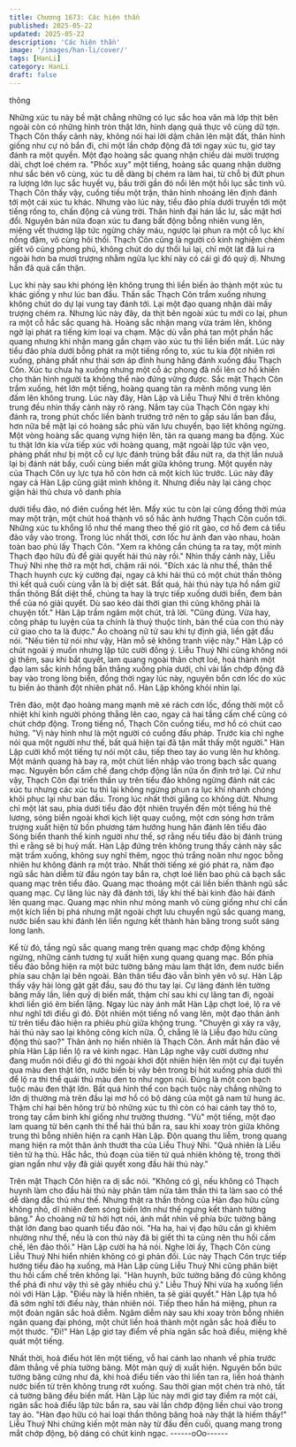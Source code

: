 ```yaml
---
title: Chương 1673: Các hiện thần
published: 2025-05-22
updated: 2025-05-22
description: 'Các hiện thần'
image: '/images/han-li/cover/'
tags: [HanLi]
category: HanLi
draft: false
---
```


thông

Những xúc tu này bề mặt chẳng những có lục sắc hoa văn mà lớp
thịt bên ngoài còn có những hình tròn thật lớn, hình dạng quả
thực vô cùng dữ tợn.
Thạch Côn thấy cảnh này, không nói hai lời dậm chân lên mặt đất,
thân hình giống như cự nỏ bắn đi, chỉ một lần chớp động đã tới
ngay xúc tu, giơ tay đánh ra một quyền.
Một đạo hoàng sắc quang nhận chiều dài mười trượng dài, chợt
loé chém ra.
"Phốc xuy" một tiếng, hoàng sắc quang nhận dường như sắc bén
vô cùng, xúc tu dễ dàng bị chém ra làm hai, từ chỗ bị đứt phun ra
lượng lớn lục sắc huyết vụ, bầu trời gần đó nổi lên một hồi lục sắc
tinh vũ.
Thạch Côn thấy vậy, cuồng tiếu một trận, thân hình nhoáng lên
định đánh tới một cái xúc tu khác.
Nhưng vào lúc này, tiểu đảo phía dưới truyền tới một tiếng rống
to, chấn động cả vùng trời. Thân hình đại hán lắc lư, sắc mặt hơi
đổi.
Nguyên bản nửa đoạn xúc tu đang bất động bỗng nhiên vung lên,
miệng vết thương lập tức ngừng chảy máu, ngược lại phun ra
một cỗ lục khí nồng đậm, vô cùng hôi thối.
Thạch Côn cũng là người có kinh nghiệm chém giết vô cùng
phong phú, không chút do dự thối lui lại, chỉ một lát đã lui ra ngoài
hơn ba mươi trượng nhằm ngừa lục khí này có cái gì đó quỷ dị.
Nhưng hắn đã quá cẩn thận.

Lục khí này sau khi phóng lên không trung thì liền biến ảo thành
một xúc tu khác giống y như lúc ban đầu. Thần sắc Thạch Côn
trầm xuống nhưng không chút do dự lại vung tay đánh tới. Lại một
đạo quang nhận dài mấy trượng chém ra. Nhưng lúc này đây, da
thịt bên ngoài xúc tu mới co lại, phun ra một cỗ hắc sắc quang hà.
Hoàng sắc nhận mang vừa trảm lên, không ngờ lại phát ra tiếng
kim loại va chạm. Mặc dù vẫn phá tan một phần hắc quang nhưng
khi nhận mang gần chạm vào xúc tu thì liền biến mất.
Lúc này tiểu đảo phía dưới bỗng phát ra một tiếng rống to, xúc tu
kia đột nhiên rơi xuống, phảng phất như thái sơn áp đỉnh hung
hăng đánh xuống đầu Thạch Côn.
Xúc tu chưa hạ xuống nhưng một cỗ ác phong đã nổi lên cơ hồ
khiến cho thân hình người ta không thể nào đứng vững được.
Sắc mặt Thạch Côn trầm xuống, hét lớn một tiếng, hoàng quang
tản ra mênh mông vung lên đấm lên không trung.
Lúc này đây, Hàn Lập và Liễu Thuý Nhi ở trên không trung đều
nhìn thấy cảnh này rõ ràng.
Nắm tay của Thạch Côn ngay khi đánh ra, trong phút chốc liền
bành trướng trở nên to gấp sáu lần ban đầu, hơn nữa bề mặt lại
có hoàng sắc phù văn lưu chuyển, bạo liệt không ngừng.
Một vòng hoàng sắc quang vựng hiện lên, tản ra quang mang ba
động.
Xúc tu thật lớn kia vừa tiếp xúc với hoàng quang, mặt ngoài lập
tức vặn vẹo, phảng phất như bị một cỗ cự lực đánh trúng bắt đầu
nứt ra, da thịt lần nưuã lại bị đánh nát bấy, cuối cùng biến mất
giữa không trung.
Một quyền này của Thạch Côn uy lực tựa hồ còn hơn cả một kích
lúc trước. Lúc này đây ngay cả Hàn Lập cũng giật mình không ít.
Nhưng điều này lại càng chọc giận hải thú chưa vô danh phía

dưới tiểu đảo, nó điên cuồng hét lên. Mấy xúc tu còn lại cũng
đồng thời múa may một trận, một chút hoá thành vô số hắc ảnh
hướng Thạch Côn cuốn tới.
Những xúc tu khổng lồ như thế mang theo thế gió rít gào, cơ hồ
đem cả tiểu đảo vây vào trong. Trong lúc nhất thời, cơn lốc hư
ảnh đan vào nhau, hoàn toàn bao phủ lấy Thạch Côn.
"Xem ra không cần chúng ta ra tay, một mình Thạch đạo hữu đủ
để giải quyết hải thú này rồi."
Nhìn thấy cảnh này, Liễu Thuý Nhi nhẹ thở ra một hơi, chậm rãi
nói.
"Đích xác là như thế, thân thể Thạch huynh cực kỳ cường đại,
ngay cả khi hải thú có một chút thần thông thì kết quả cuối cùng
vẫn là bị diệt sát. Bất quá, hải thú này tựa hồ nắm giữ thần thông
Bất diệt thể, chúng ta hay là trực tiếp xuống dưới biển, đem bản
thể của nó giải quyết. Dù sao kéo dài thời gian thì cũng không
phải là chuyện tốt."
Hàn Lập trầm ngâm một chút, trả lời.
"Cũng đúng. Vừa hay, công pháp tu luyện của ta chính là thuỷ
thuộc tính, bản thể của con thú này cứ giao cho ta là được."
Áo choàng nữ tử sau khi tự định giá, liền gật đầu nói.
"Nếu tiên tử nói như vậy, Hàn mỗ sẽ không tranh việc này."
Hàn Lập có chút ngoài ý muốn nhưng lập tức cười đồng ý.
Liễu Thuý Nhi cũng không nói gì thêm, sau khi bắt quyết, lam
quang ngoài thân chợt loé, hoá thành một đạo lam sắc kinh hồng
bắn thẳng xuống phía dưới, chỉ vài lần chớp động đã bay vào
trong lòng biển, đồng thời ngay lúc này, nguyên bổn cơn lốc do
xúc tu biến ảo thành đột nhiên phát nổ.
Hàn Lập không khỏi nhìn lại.

Trên đảo, một đạo hoàng mang mạnh mẽ xé rách cơn lốc, đồng
thời một cỗ nhiệt khí kinh người phóng thẳng lên cao, ngay cả hai
tầng cấm chế cũng có chút chớp động.
Trong tiếng nổ, Thạch Côn cuồng tiếu, mơ hồ có chút cao hứng.
"Vị này hình như là một người có cuồng đấu pháp. Trước kia chỉ
nghe nói qua một người như thế, bất quá hiện tại đã tận mắt thấy
một người."
Hàn Lập cười khổ một tiếng tự nói một câu, tiếp theo tay áo vung
lên hư không. Một mảnh quang hà bay ra, một chút liền nhập vào
trong bạch sắc quang mạc. Nguyên bổn cấm chế đang chớp động
lần nữa ổn định trở lại.
Cứ như vậy, Thạch Côn đại triển thần uy trên tiểu đảo không
ngừng đánh nát các xúc tu nhưng các xúc tu thì lại không ngừng
phun ra lục khí nhanh chóng khôi phục lại như ban đầu. Trong lúc
nhất thời giằng co không dứt.
Nhưng chỉ một lát sau, phía dưới tiểu đảo đột nhiên truyền đến
một tiếng hú thê lương, sóng biển ngoài khơi kịch liệt quay cuồng,
một cơn sóng hơn trăm trượng xuất hiện từ bốn phương tám
hướng hung hăn đánh lên tiểu đảo
Sóng biển thanh thế kinh người như thế, sợ rằng nếu tiểu đảo bị
đánh trúng thì e rằng sẽ bị huỷ mất. Hàn Lập đứng trên không
trung thấy cảnh này sắc mặt trầm xuống, không suy nghĩ thêm,
ngọc thủ trắng noãn như ngọc bỗng nhiên hư không đánh ra một
trảo. Nhất thời tiếng xé gió phát ra, năm đạo ngũ sắc hàn diễm từ
đầu ngón tay bắn ra, chợt loé liền bao phủ cả bạch sắc quang
mạc trên tiểu đảo. Quang mạc thoáng một cái liền biến thành ngũ
sắc quang mạc.
Cự lãng lúc này đã đánh tới, lấy khí thế bài kinh đảo hải đánh lên
quang mạc. Quang mạc nhìn như mỏng manh vô cùng giống như
chỉ cần một kích liền bị phá nhưng mặt ngoài chợt lưu chuyển ngũ
sắc quang mang, nước biển sau khi đánh lên liền ngưng kết
thành hàn băng trong suốt sáng long lanh.

Kể từ đó, tầng ngũ sắc quang mang trên quang mạc chớp động
không ngừng, những cảnh tương tự xuất hiện xung quang quang
mạc. Bốn phía tiểu đảo bỗng hiện ra một bức tường băng màu
lam thật lớn, đem nước biển phía sau chặn lại bên ngoài.
Bản thân tiểu đảo vẫn bình yên vô sự. Hàn Lập thấy vậy hài lòng
gật gật đầu, sau đó thu tay lại.
Cự lãng đánh lên tường băng mấy lần, liền quỷ dị biến mất, thậm
chí sau khi cự lãng tan đi, ngoài khơi liền gió êm biển lặng.
Ngay lúc này ánh mắt Hàn Lập chợt loé, lộ ra vẻ như nghĩ tới điều
gì đó. Đột nhiên một tiếng nổ vang lên, một đạo thân ảnh từ trên
tiểu đảo hiện ra phiêu phù giữa không trung.
"Chuyện gì xảy ra vậy, hải thú này sao lại không công kích nữa.
Ồ, chẳng lẽ là Liễu đạo hữu cũng động thủ sao?"
Thân ảnh nọ hiển nhiên là Thạch Côn. Ánh mắt hắn đảo về phía
Hàn Lập liền lộ ra vẻ kinh ngạc.
Hàn Lập nghe vậy cười dường như đang muốn nói điều gì đó thì
ngoài khơi đột nhiên hiện lên một cự đại tuyền qua màu đen thật
lớn, nước biển bị vây bên trong bị hút xuống phía dưới thì để lộ ra
thi thể quái thú màu đen to như ngọn núi.
Đúng là một con bạch tuộc màu đen thật lớn. Bất quá hình thể
con bạch tuộc này chẳng những to lớn dị thường mà trên đầu lại
mơ hồ có bộ dáng của một gã nam tử hung ác. Thậm chí hai bên
hông trừ bỏ những xúc tu thì còn có hai cánh tay thô to, trong tay
cầm binh khí giống như trường thương.
"Vù" một tiếng, một đạo lam quang từ bên cạnh thi thể hải thú bắn
ra, sau khi xoay tròn giữa không trung thì bỗng nhiên hiện ra cạnh
Hàn Lập. Độn quang thu liễm, trong quang mang hiện ra một thân
ảnh thướt tha của Liễu Thuý Nhi.
"Quả nhiên là Liễu tiên tử hạ thủ. Hắc hắc, thủ đoạn của tiên tử
quả nhiên không tệ, trong thời gian ngắn như vậy đã giải quyết
xong đầu hải thú này."

Trên mặt Thạch Côn hiện ra dị sắc nói.
"Không có gì, nếu không có Thạch huynh làm cho đầu hải thú này
phân tâm nửa tâm thần thì ta làm sao có thể dễ dàng đắc thủ như
thế. Nhưng thật ra thần thông của Hàn đạo hữu cũng không nhỏ,
dĩ nhiên đem sóng biển lớn như thế ngưng kết thành tường băng."
Áo choàng nữ tử hời hợt nói, ánh mắt nhìn về phía bức tường
băng thật lớn đang bao quanh tiểu đảo nói.
"Ha ha, hai vị đạo hữu cần gì khiêm nhường như thế, nếu là con
thú này đã bị giết thì ta cũng nên thu hồi cấm chế, lên đảo thôi."
Hàn Lập cười ha hả nói.
Nghe lời ấy, Thạch Côn cùng Liễu Thuý Nhi hiển nhiên không có
gì phản đối. Lúc này Thạch Côn trực tiếp hướng tiểu đảo hạ
xuống, mà Hàn Lập cùng Liễu Thuý Nhi cũng phân biệt thu hồi
cấm chế trên không lại.
"Hàn huynh, bức tường băng đó cũng không thể phá đi như vậy
thì sẽ gây nhiều chú ý."
Liễu Thuý Nhi vừa hạ xuống liền nói với Hàn Lập.
"Điều này là hiển nhiên, ta sẽ giải quyết."
Hàn Lập tựa hồ đã sớm nghĩ tới điều này, thản nhiên nói.
Tiếp theo hắn há miệng, phun ra một đoàn ngân sắc hoả diễm.
Ngâm diễm này sau khi xoay tròn bỗng nhiên ngân quang đại
phóng, một chút liền hoá thành một ngân sắc hoả điểu to một
thước.
"Đi!"
Hàn Lập giơ tay điểm về phía ngân sắc hoả điểu, miệng khẽ quát
một tiếng.

Nhất thời, hoả điểu hót lên một tiếng, vỗ hai cánh lao nhanh về
phía trước đâm thẳng về phía tường băng.
Một màn quỷ dị xuất hiện.
Nguyên bổn bức tường băng cứng như đá, khi hoả điểu tiến vào
thì liền tan ra, liền hoá thành nước biển từ trên không trung rớt
xuống. Sau thời gian một chén trà nhỏ, tất cả tường băng đều
biến mất.
Hàn Lập lúc này mới giơ tay điểm ra một cái, ngân sắc hoả điểu
lập tức bắn ra, sau vài lần chớp động liền chui vào trong tay áo.
"Hàn đạo hữu có hai loại thần thông băng hoả này thật là hiếm
thấy!"
Liễu Thuý Nhi chứng kiến một màn này từ đầu đến cuối, quang
mang trong mắt chớp động, bộ dáng có chút kinh ngạc.
------oOo------
